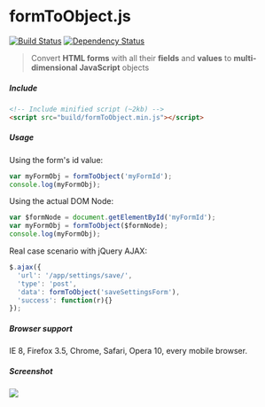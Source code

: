 # formToObject.js

[![Build Status](https://travis-ci.org/serbanghita/formToObject.js.svg?branch=master)](https://travis-ci.org/serbanghita/formToObject.js) [![Dependency Status](https://www.versioneye.com/user/projects/5446a74944a5254346000085/badge.svg?style=flat)](https://www.versioneye.com/user/projects/5446a74944a5254346000085)

> Convert **HTML forms** with all their **fields** and **values** to **multi-dimensional JavaScript** objects


##### Include

```html
<!-- Include minified script (~2kb) -->
<script src="build/formToObject.min.js"></script>
```

##### Usage

Using the form's id value:

```javascript
var myFormObj = formToObject('myFormId');
console.log(myFormObj);
```

Using the actual DOM Node:

```javascript
var $formNode = document.getElementById('myFormId');
var myFormObj = formToObject($formNode);
console.log(myFormObj);
```

Real case scenario with jQuery AJAX:

```javascript
$.ajax({
  'url': '/app/settings/save/',
  'type': 'post',
  'data': formToObject('saveSettingsForm'),
  'success': function(r){}
});
```

##### Browser support

IE 8, Firefox 3.5, Chrome, Safari, Opera 10, every mobile browser.

##### Screenshot

![](http://serbanghita.github.io/formToObject.js/formToObj-demo.png)
